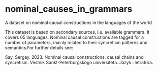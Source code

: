 # nominal_causes_in_grammars
A dataset on nominal causal constructions in the languages of the world

This dataset is based on secondary sources, i.e. available grammars. It covers 65 languages. Nominal causal constructions are tagged for a number of parameters, mainly related to their syncretism patterns and semantics.For further details see:

Say, Sergey. 2023. Nominal causal constructions: causal chains and syncretism. Vestnik Sankt-Peterburgskogo universiteta. Jazyk i letratura.
